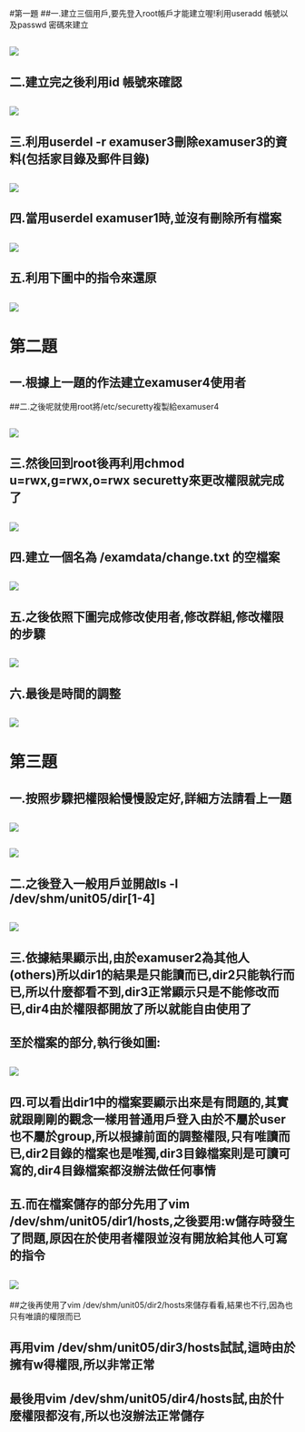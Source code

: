 #第一題
##一.建立三個用戶,要先登入root帳戶才能建立喔!利用useradd 帳號以及passwd 密碼來建立
## ![](https://i.imgur.com/ay3PESX.jpg)  
## 二.建立完之後利用id 帳號來確認   
## ![](https://i.imgur.com/YR2jnv1.jpg)   
## 三.利用userdel -r examuser3刪除examuser3的資料(包括家目錄及郵件目錄)   
## ![](https://i.imgur.com/qtiLWYL.jpg)  
## 四.當用userdel examuser1時,並沒有刪除所有檔案  
## ![](https://i.imgur.com/eX41DZr.jpg) 
## 五.利用下圖中的指令來還原 
## ![](https://i.imgur.com/jz6HHHM.jpg) 

# 第二題 
## 一.根據上一題的作法建立examuser4使用者 
##二.之後呢就使用root將/etc/securetty複製給examuser4 
## ![](https://i.imgur.com/BDbJre7.jpg)
## 三.然後回到root後再利用chmod u=rwx,g=rwx,o=rwx securetty來更改權限就完成了
## ![](https://i.imgur.com/pejTIHE.jpg)
## 四.建立一個名為 /examdata/change.txt 的空檔案
## ![](https://i.imgur.com/CKNklFx.jpg)
## 五.之後依照下圖完成修改使用者,修改群組,修改權限的步驟
## ![](https://i.imgur.com/ForURVz.jpg)
## 六.最後是時間的調整
## ![](https://i.imgur.com/X6fzCtv.jpg)
# 第三題
## 一.按照步驟把權限給慢慢設定好,詳細方法請看上一題
## ![](https://i.imgur.com/9tMgYUi.jpg)
## ![](https://i.imgur.com/pozDE0S.jpg)
## 二.之後登入一般用戶並開啟ls -l /dev/shm/unit05/dir[1-4]
## ![](https://i.imgur.com/4tAbsaK.jpg)
## 三.依據結果顯示出,由於examuser2為其他人(others)所以dir1的結果是只能讀而已,dir2只能執行而已,所以什麼都看不到,dir3正常顯示只是不能修改而已,dir4由於權限都開放了所以就能自由使用了
## 至於檔案的部分,執行後如圖:
## ![](https://i.imgur.com/IXHO4I5.jpg)
## 四.可以看出dir1中的檔案要顯示出來是有問題的,其實就跟剛剛的觀念一樣用普通用戶登入由於不屬於user也不屬於group,所以根據前面的調整權限,只有唯讀而已,dir2目錄的檔案也是唯獨,dir3目錄檔案則是可讀可寫的,dir4目錄檔案都沒辦法做任何事情
## 五.而在檔案儲存的部分先用了vim /dev/shm/unit05/dir1/hosts,之後要用:w儲存時發生了問題,原因在於使用者權限並沒有開放給其他人可寫的指令
## ![](https://i.imgur.com/f2tM3Lo.jpg)
##之後再使用了vim /dev/shm/unit05/dir2/hosts來儲存看看,結果也不行,因為也只有唯讀的權限而已
## 再用vim /dev/shm/unit05/dir3/hosts試試,這時由於擁有w得權限,所以非常正常
## 最後用vim /dev/shm/unit05/dir4/hosts試,由於什麼權限都沒有,所以也沒辦法正常儲存



